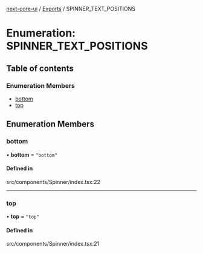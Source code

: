 [next-core-ui](../README.md) / [Exports](../modules.md) / SPINNER\_TEXT\_POSITIONS

# Enumeration: SPINNER\_TEXT\_POSITIONS

## Table of contents

### Enumeration Members

- [bottom](SPINNER_TEXT_POSITIONS.md#bottom)
- [top](SPINNER_TEXT_POSITIONS.md#top)

## Enumeration Members

### bottom

• **bottom** = ``"bottom"``

#### Defined in

src/components/Spinner/index.tsx:22

___

### top

• **top** = ``"top"``

#### Defined in

src/components/Spinner/index.tsx:21
